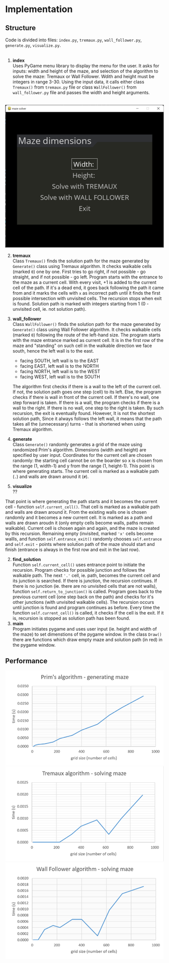 # Implementation

## Structure

Code is divided into files: ```index.py```, ```tremaux.py```, ```wall_follower.py```, ```generate.py```, ```visualize.py```. <br/>
<br/>


1. **index** <br/>
Uses PyGame menu library to display the menu for the user. It asks for inputs: width and height of the maze, and selection of the algorithm to solve the maze: Tremaux or Wall Follower. Wdith and height must be integers in range 3-30. Using the input data, it calls either class ```Tremaux()``` from ```tremaux.py``` file or class ```WallFollower()``` from ```wall_follower.py``` file and passes the width and height arguments. <br/> 

<p align="center">
<br/> <img src="UI_screenshots/index_menu.png" width="700">
</p>

2. **tremaux** <br/>
Class ```Tremaux()``` finds the solution path for the maze generated by ```Generate()``` class using Tremaux algorithm. It checks walkable cells (marked ```0```) one by one. First tries to go right, if not possible - go straight, and if not possible - go left. Program starts with the entrance to the maze as a current cell. With every visit, +1 is added to the current cell of the path. If it's a dead end, it goes back following the path it came from and it marks the cells with ```x``` as incorrect path until it finds the first possible intersection with unvisited cells. The recursion stops when exit is found. Solution path is marked with integers starting from 1 (0 - unvisited cell, ie. not solution path). 

3. **wall_follower** <br/>
Class ```WallFollower()``` finds the solution path for the maze generated by ```Generate()``` class using Wall Follower algorithm. It checks walkable cells (marked ```0```) following the route of the left-hand size. The program starts with the maze entrance marked as current cell. It is in the first row of the maze and "standing" on such cell in the walkable direction we face south, hence the left wall is to the east.
    - facing SOUTH, left wall is to the EAST  
    - facing EAST, left wall is to the NORTH
    - facing NORTH, left wall is to the WEST
    - facing WEST, left wall is to the SOUTH <br/>

    The algorithm first checks if there is a wall to the left of the current cell. If not, the solution path goes one step (cell) to its left. Else, the program checks if there is wall in front of the current cell. If there's no wall, one step forward is taken. If there is a wall, the program checks if there is a wall to the right. If there is no wall, one step to the right is taken. By such recursion, the exit is eventually found. However, It is not the shortest solution path, Since it always follows the left wall, it means that the path takes all the (unnecessary) turns - that is shortened when using Tremaux algorithm. 

4. **generate** <br/>
Class ```Generate()``` randomly generates a grid of the maze using randomized Prim's algorithm. Dimensions (width and height) are specified by user input. Coordinates for the current cell are chosen randomly: the starting cell cannot be on the boarder so x is chosen from the range (1, width-1) and y from the range (1, height-1). This point is where generating starts. The current cell is marked as a walkable path (```.```) and walls are drawn around it (```#```). 

5. **visualize** <br/>
??

That point is where generating the path starts and it becomes the current cell - function ```self.current_cell()```. That cell is marked as a walkable path and walls are drawn around it. From the existing walls one is chosen randomly and it becomes a new current cell. It is marked as a path and walls are drawn aroudn it (only empty cells become walls, paths remain walkable). Current cell is chosen again and again, and the maze is created by this recursion. Remaining empty (invisited, marked ```'x'``` cells become wallls, and function ```self.entrance_exit()``` randomly chooses ```self.entrance``` and ```self.exit``` - points where solution path of the maze should start and finish (entrance is always in the first row and exit in the last row). <br/>

2. **find_solution** <br/>
Function ```self.current_cell()``` uses entrance point to initiate the recursion. Program checks for possible junction and follows the walkable path. The next ```'.'``` cell, ie. path, becomes the current cell and its junction is searched. If there is junction, the recursion continues. If there is no junction (ie. there are no unvisited cells that are not walls), function ```self.return_to_junction()``` is called. Program goes back to the previous current cell (one step back on the path) and checks for it's other junctions (with unvisited walkable cells). The recursion occurs until junction is found and program continues as before. Every time the function ```self.current_cell()``` is called, it checks if the cell is the exit. If it is, recursion is stopped as solution path has been found. <br/>
3. **main** <br/>
Program initiates pygame and uses user input (ie. height and width of the maze) to set dimenstions of the pygame window. In the class ```Draw()``` there are functions which draw empty maze and solution path (in red) in the pygame window. <br/>

## Performance

![](graph_analysis/prims_graph.png)
![](graph_analysis/tremaux_graph.png)
![](graph_analysis/wall_follower_graph.png)

